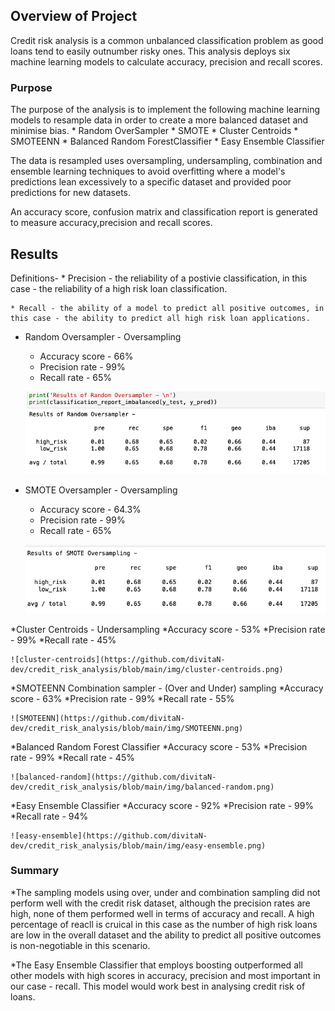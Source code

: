 ## Overview of Project

Credit risk analysis is a common unbalanced classification problem as good loans tend to easily outnumber risky ones. This analysis deploys six machine learning models to calculate accuracy, precision and recall scores.

### Purpose

The purpose of the analysis is to implement the following machine learning models to resample data in order to create a more balanced dataset and minimise bias. 
    * Random OverSampler
    * SMOTE
    * Cluster Centroids
    * SMOTEENN
    * Balanced Random ForestClassifier
    * Easy Ensemble Classifier
    
The data is resampled uses oversampling, undersampling, combination and ensemble learning techniques to avoid overfitting where a model's predictions lean excessively to a specific dataset and provided poor predictions for new datasets.

An accuracy score, confusion matrix and classification report is generated to measure accuracy,precision and recall scores.

## Results

Definitions-
    * Precision - the reliability of a postivie classification, in this case - the reliability of a high risk loan classification.

    * Recall - the ability of a model to predict all positive outcomes, in this case - the ability to predict all high risk loan applications.

* Random Oversampler - Oversampling
    * Accuracy score - 66%
    * Precision rate - 99%
    * Recall rate - 65%

    ![random-oversampler](https://github.com/divitaN-dev/credit_risk_analysis/blob/main/img/random-oversampler.png)

* SMOTE Oversampler - Oversampling
    * Accuracy score - 64.3%
    * Precision rate - 99%
    * Recall rate - 65%

    ![SMOTE](https://github.com/divitaN-dev/credit_risk_analysis/blob/main/img/SMOTE.png)

*Cluster Centroids - Undersampling
    *Accuracy score - 53%
    *Precision rate - 99%
    *Recall rate - 45%

    ![cluster-centroids](https://github.com/divitaN-dev/credit_risk_analysis/blob/main/img/cluster-centroids.png)

*SMOTEENN Combination sampler - (Over and Under) sampling
    *Accuracy score - 63%
    *Precision rate - 99%
    *Recall rate - 55%

    ![SMOTEENN](https://github.com/divitaN-dev/credit_risk_analysis/blob/main/img/SMOTEENN.png)

*Balanced Random Forest Classifier 
    *Accuracy score - 53%
    *Precision rate - 99%
    *Recall rate - 45%

    ![balanced-random](https://github.com/divitaN-dev/credit_risk_analysis/blob/main/img/balanced-random.png)

*Easy Ensemble Classifier
    *Accuracy score - 92%
    *Precision rate - 99%
    *Recall rate - 94%

    ![easy-ensemble](https://github.com/divitaN-dev/credit_risk_analysis/blob/main/img/easy-ensemble.png)


### Summary

*The sampling models using over, under and combination sampling did not perform well with the credit risk dataset, although the precision rates are high, none of them performed well in terms of accuracy and recall. A high percentage of reacll is cruical in this case as the number of high risk loans are low in the overall dataset and the ability to predict all positive outcomes is non-negotiable in this scenario.

*The Easy Ensemble Classifier that employs boosting outperformed all other models with high scores in accuracy, precision and most important in our case - recall. This model would work best in analysing credit risk of loans. 
